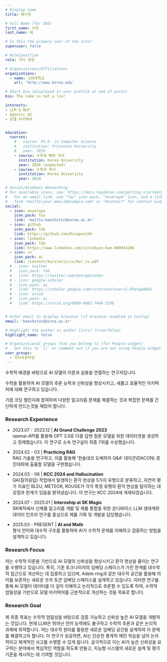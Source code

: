 ```yaml
---
# Display name
title: 배수현

# Full Name (for SEO)
first_name: 수현
last_name: 배

# Is this the primary user of the site?
superuser: false

# Role/position
role: 석사 과정

# Organizations/Affiliations
organizations:
  - name: 고려대학교
    url: 'http://www.korea.edu'

# Short bio (displayed in user profile at end of posts)
bio: The cake is not a lie!

interests:
- LLM & NLP
- Agentic AI
- 모델 아키텍쳐


education:
  courses:
    # - course: Ph.D. in Computer Science
    #   institution: Princeton University
    #   year: 2019
    - course: 수학과 MDS 석사
      institution: Korea University
      year: 2026 (expected)
    - course: 수학과 학사
      institution: Korea University
      year: 2024

# Social/Academic Networking
# For available icons, see: https://docs.hugoblox.com/getting-started/page-builder/#icons
#   For an email link, use "fas" icon pack, "envelope" icon, and a link in the
#   form "mailto:your-email@example.com" or "#contact" for contact widget.
social:
  - icon: envelope
    icon_pack: fas
    link: 'mailto:baeshstar@korea.ac.kr'
  - icon: github
    icon_pack: fab
    link: https://github.com/Ricepunchb
  - icon: linkedin
    icon_pack: fab
    link: https://www.linkedin.com/in/suhyun-bae-869043286
  - icon: cv
    icon_pack: ai
    link: /content/ko/static/cv/kor_cv.pdf
  # - icon: twitter
  #   icon_pack: fab
  #   link: https://twitter.com/GeorgeCushen
  # - icon: google-scholar
  #   icon_pack: ai
  #   link: https://scholar.google.com/citations?user=I-XhaYgAAAAJ
  # - icon: orcid
  #   icon_pack: ai
  #   link: https://orcid.org/0009-0002-7449-5336


# Enter email to display Gravatar (if Gravatar enabled in Config)
email: 'baeshstar@korea.ac.kr'

# Highlight the author in author lists? (true/false)
highlight_name: false

# Organizational groups that you belong to (for People widget)
#   Set this to `[]` or comment out if you are not using People widget.
user_groups:
  - 석사과정학생
---
```


<!-- 짧은 자기소개 -->
수학적 배경을 바탕으로 AI 모델의 이론과 실용을 연결하는 연구자입니다.
<!-- 연구분야/주제 관심사 소개 -->
수학을 활용하여 AI 모델의 추론 능력과 신뢰성을 향상시키고, 새롭고 효율적인 아키텍처에 대해 연구하고 있습니다.
<!-- 그 외의 것/trivia -->
가끔 코딩 챌린지에 참여하며 다양한 알고리즘 문제를 해결하는 것과 복잡한 문제를 간단하게 만드는것을 재밌어 합니다.

### Research Experience

- 2023.07 - 2023.12 | **AI Grand Challenge 2023**    
openai-API를 활용해 GPT 3.5로 다중 답변 질문 모델을 위한 데이터셋을 생성하고 정제했습니다. 이 연구로 소속 연구실이 최종 7위를 수상했습니다.

- 2024.02 - 03 | **Practicing RAG**   
  RAG 기술을 연구하고, 이를 활용해 '한솔데코 도배하자 Q&A' 데이콘(DACON) 경진대회에 출품할 모델을 구현했습니다.

- 2024.03 - 06 | **KCC 2024 and Hallucination**   
  QA(질의응답) 작업에서 발생하는 환각 현상을 5가지 유형으로 분류하고, 자연어 평가 지표인 BLEU, METEOR, ROUGE가 각각 특정 유형의 환각 현상을 탐지하는 데 강점과 한계가 있음을 밝혀냈습니다. 이 연구는 KCC 2024에 게재되었습니다.

- 2024.07 - 2025.01 | **Internship at SK Magic**   
   SK매직에서 신제품 알고리즘 개발 및 제품 통합을 위한 온디바이스 LLM 생태계와 데이터 인프라 연구를 중심으로 제품 기획 및 개발을 담당했습니다.
  
- 2025.03 - PRESENT | **AI and Math**   
  형식 언어와 대수적 구조를 활용하여 AI가 수학적 문제를 이해하고 검증하는 방법을 설계하고 있습니다.
  

### Research Focus

저는 수학적 이론을 기반으로 AI 모델의 신뢰성을 향상시키고 환각 현상을 줄이는 연구를 수행하고 있습니다. 특히, 기존 토크나이저의 임베딩 스페이스가 가진 한계를 대수학적 접근으로 개선하는 데 집중하고 있으며, Adele ring과 같은 대수적 공간을 활용해 의미를 보존하는 새로운 숫자 토큰 임베딩 스페이스를 설계하고 있습니다. 이러한 연구를 통해 AI 모델이 데이터를 더 깊이 이해하고 논리적으로 추론할 수 있도록 하여, 수학적 엄밀성을 기반으로 모델 아키텍처를 근본적으로 개선하는 것을 목표로 합니다.


### Research Goal

제 최종 목표는 수학적 엄밀성을 바탕으로 검증 가능하고 신뢰성 높은 AI 모델을 개발하는 것입니다. 현재 LLM은 뛰어난 언어 능력에도 불구하고 수학적 추론과 같은 논리적 과제에 취약합니다. 저는 대수학 원리를 활용한 새로운 임베딩 공간을 설계하여 이 문제를 해결하고자 합니다. 이 연구가 성공하면, AI는 단순한 통계적 패턴 학습을 넘어 논리적이고 체계적인 사고를 수행할 수 있게 됩니다. 궁극적으로 이는 AI가 높은 신뢰성을 요구하는 분야에서 핵심적인 역할을 하도록 만들고, 지능형 시스템의 새로운 설계 및 평가 기준을 제시하는 데 기여할 것입니다.

